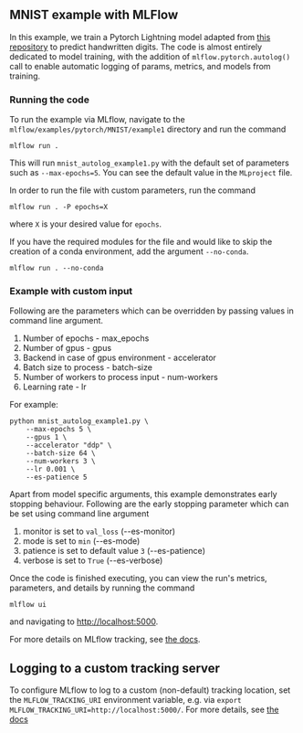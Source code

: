 ## MNIST example with MLFlow
In this example, we train a Pytorch Lightning model adapted from [this repository](https://github.com/PyTorchLightning/pytorch-lightning/blob/e81707ba0242f12f47d742e86a982f529a7ae65b/pl_examples/basic_examples/mnist.py) to predict handwritten digits. The code is almost entirely dedicated to model training, with the addition of ``mlflow.pytorch.autolog()`` call to enable automatic logging of params, metrics, and models from training.


### Running the code
To run the example via MLflow, navigate to the `mlflow/examples/pytorch/MNIST/example1` directory and run the command

```
mlflow run .
```

This will run `mnist_autolog_example1.py` with the default set of parameters such as  `--max-epochs=5`. You can see the default value in the `MLproject` file.

In order to run the file with custom parameters, run the command

```
mlflow run . -P epochs=X
```

where `X` is your desired value for `epochs`.

If you have the required modules for the file and would like to skip the creation of a conda environment, add the argument `--no-conda`.

```
mlflow run . --no-conda
```

### Example with custom input

Following are the parameters which can be overridden by passing values in command line argument.

1. Number of epochs - max_epochs
2. Number of gpus - gpus
3. Backend in case of gpus environment - accelerator
4. Batch size to process - batch-size
5. Number of workers to process input - num-workers
6. Learning rate - lr

For example:
```
python mnist_autolog_example1.py \
    --max-epochs 5 \
    --gpus 1 \
    --accelerator "ddp" \
    --batch-size 64 \
    --num-workers 3 \
    --lr 0.001 \
    --es-patience 5
```

Apart from model specific arguments, this example demonstrates early stopping behaviour.
Following are the early stopping parameter which can be set using command line argument

1. monitor is set to `val_loss` (--es-monitor)
2. mode is set to `min` (--es-mode)
3. patience is set to default value `3` (--es-patience)
4. verbose is set to `True` (--es-verbose)


Once the code is finished executing, you can view the run's metrics, parameters, and details by running the command

```
mlflow ui
```

and navigating to [http://localhost:5000](http://localhost:5000).

For more details on MLflow tracking, see [the docs](https://www.mlflow.org/docs/latest/tracking.html#mlflow-tracking).

## Logging to a custom tracking server
To configure MLflow to log to a custom (non-default) tracking location, set the ``MLFLOW_TRACKING_URI`` environment variable, e.g. via  ``export MLFLOW_TRACKING_URI=http://localhost:5000/``.  For more details, see [the docs](https://mlflow.org/docs/latest/tracking.html#where-runs-are-recorded)

